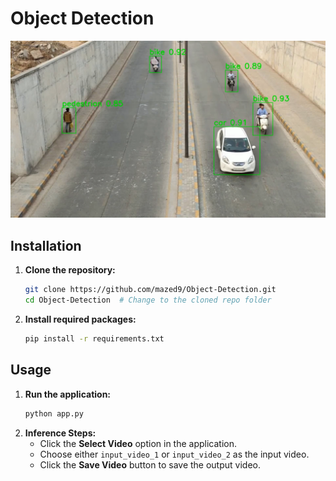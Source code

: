#                                       Object Detection
![alt text](<Screenshot (256).png>)

## Installation
1. **Clone the repository:**  
   ```bash
   git clone https://github.com/mazed9/Object-Detection.git
   cd Object-Detection  # Change to the cloned repo folder
   ```
2. **Install required packages:**  
   ```bash
   pip install -r requirements.txt
   ```

## Usage
1. **Run the application:**  
   ```bash
   python app.py
   ```
2. **Inference Steps:**  
   - Click the **Select Video** option in the application.
   - Choose either `input_video_1` or `input_video_2` as the input video.
   - Click the **Save Video** button to save the output video.



